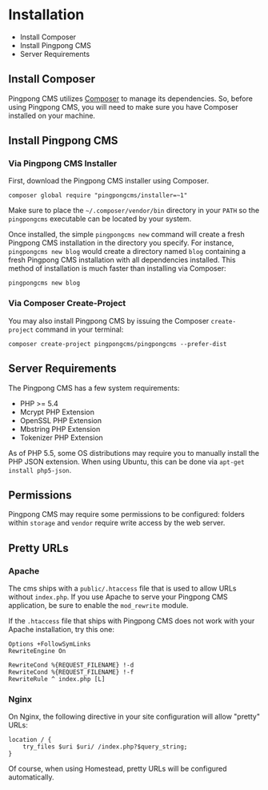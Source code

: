 # Installation

- Install Composer
- Install Pingpong CMS
- Server Requirements

## Install Composer

Pingpong CMS utilizes [Composer](http://getcomposer.org/) to manage its dependencies. So, before using Pingpong CMS, you will need to make sure you have Composer installed on your machine.

## Install Pingpong CMS

### Via Pingpong CMS Installer

First, download the Pingpong CMS installer using Composer.

```
composer global require "pingpongcms/installer=~1"
```

Make sure to place the `~/.composer/vendor/bin` directory in your `PATH` so the `pingpongcms` executable can be located by your system.

Once installed, the simple `pingpongcms new` command will create a fresh Pingpong CMS installation in the directory you specify. For instance, `pingpongcms new blog` would create a directory named `blog` containing a fresh Pingpong CMS installation with all dependencies installed. This method of installation is much faster than installing via Composer:

```
pingpongcms new blog
```

### Via Composer Create-Project

You may also install Pingpong CMS by issuing the Composer `create-project` command in your terminal:

```
composer create-project pingpongcms/pingpongcms --prefer-dist
```

## Server Requirements

The Pingpong CMS has a few system requirements:

- PHP >= 5.4
- Mcrypt PHP Extension
- OpenSSL PHP Extension
- Mbstring PHP Extension
- Tokenizer PHP Extension

As of PHP 5.5, some OS distributions may require you to manually install the PHP JSON extension. When using Ubuntu, this can be done via `apt-get install php5-json`.

## Permissions

Pingpong CMS may require some permissions to be configured: folders within `storage` and `vendor` require write access by the web server.

## Pretty URLs

### Apache

The cms ships with a `public/.htaccess` file that is used to allow URLs without `index.php`. If you use Apache to serve your Pingpong CMS application, be sure to enable the `mod_rewrite` module.

If the `.htaccess` file that ships with Pingpong CMS does not work with your Apache installation, try this one:

```
Options +FollowSymLinks
RewriteEngine On

RewriteCond %{REQUEST_FILENAME} !-d
RewriteCond %{REQUEST_FILENAME} !-f
RewriteRule ^ index.php [L]
```

### Nginx

On Nginx, the following directive in your site configuration will allow "pretty" URLs:

```
location / {
    try_files $uri $uri/ /index.php?$query_string;
}
```

Of course, when using Homestead, pretty URLs will be configured automatically.